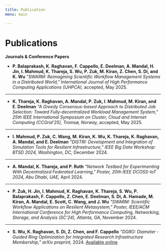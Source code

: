 ```yaml
---
title: Publication
menu: main

---
```


# Publications

**Journals & Conference Papers**

* **P. Balaprakash, K. Raghavan, F. Cappello, E. Deelman, A. Mandal, H. Jin, I. Mahmud, K. Thareja, S. Wu, P. Zuk, M. Kiran, Z. Chen, S. Di, and K. Wu**
  *"SWARM: Reimagining Scientific Workflow Management Systems in a Distributed World,"*
  *International Journal of High Performance Computing Applications (IJHPCA),* accepted, May 2025.
  <!-- *![Figure Placeholder](assets/img/ijhpca_swarm.png)*
  *Figure: \[Your caption here]* -->

---

* **K. Thareja, K. Raghavan, A. Mandal, P. Zuk, I. Mahmud, M. Kiran, and E. Deelman**
  *"A Greedy Consensus-based Approach to Distributed Job Selection: Toward Fully-decentralized Workload Management System,"*
  *25th IEEE International Symposium on Cluster, Cloud and Internet Computing (CCGrid’25), Tromsø, Norway,* accepted, May 2025.
  <!-- *![Figure Placeholder](assets/img/ccgrid_greedy.png)*
  *Figure: \[Your caption here]* -->

---

* **I. Mahmud, P. Zuk, C. Wang, M. Kiran, K. Wu, K. Thareja, K. Raghavan, A. Mandal, and E. Deelman**
  *"DISTRI: Development and Integration of Simulation Tools for Resilient Infrastructure,"*
  *IEEE Big Data Workshop: BTSD 2024, Washington, DC,* December 2024.
  <!-- *![Figure Placeholder](assets/img/distri_btsd.png)*
  *Figure: \[Your caption here]* -->

---

* **A. Mandal, K. Thareja, and P. Ruth**
  *"Network Testbed for Experimenting With Decentralized Federated Learning,"*
  *Poster, 20th IEEE DCOSS-IoT 2024, Abu Dhabi, UAE,* April 2024.
  <!-- *![Figure Placeholder](assets/img/dcoss_testbed.png)*
  *Figure: \[Your caption here]* -->

---

* **P. Zuk, H. Jin, I. Mahmud, K. Raghavan, K. Thareja, S. Wu, P. Balaprakash, F. Cappello, Z. Chen, E. Deelman, S. Di, A. Hamade, M. Kiran, A. Mandal, E. Scott, C. Wang, and J. Wu**
  *"SWARM: Scientific Workflow Applications on Resilient Metasystem,"*
  *Poster, IEEE/ACM International Conference for High Performance Computing, Networking, Storage, and Analysis (SC’24), Atlanta, GA,* November 2024.
  <!-- *![Figure Placeholder](assets/img/swarm_poster_sc24.png)* -->
  <!-- *Figure: \[Your caption here]* -->

---

* **S. Wu, K. Raghavan, S. Di, Z. Chen, and F. Cappello**
  *“DGRO:  Diameter -Guided Ring Optimization for Integrated Research Infrastructure Membership,”*
  *arXiv preprint,* 2024. [Available online](https://arxiv.org/abs/2410.11142)
  <!-- *![Figure Placeholder](assets/img/dgro_arxiv.png)*
  *Figure: \[Your caption here]* -->
